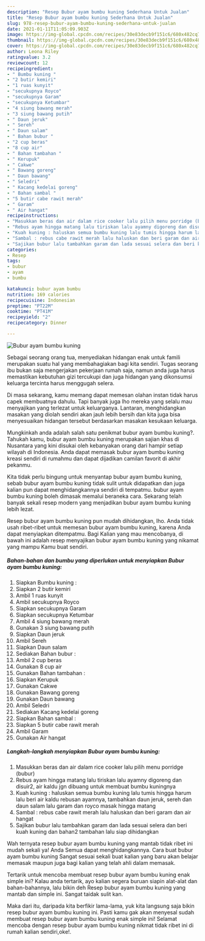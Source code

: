 ```yaml
---
description: "Resep Bubur ayam bumbu kuning Sederhana Untuk Jualan"
title: "Resep Bubur ayam bumbu kuning Sederhana Untuk Jualan"
slug: 978-resep-bubur-ayam-bumbu-kuning-sederhana-untuk-jualan
date: 2021-01-11T11:05:09.903Z
image: https://img-global.cpcdn.com/recipes/30e83decb9f151c6/680x482cq70/bubur-ayam-bumbu-kuning-foto-resep-utama.jpg
thumbnail: https://img-global.cpcdn.com/recipes/30e83decb9f151c6/680x482cq70/bubur-ayam-bumbu-kuning-foto-resep-utama.jpg
cover: https://img-global.cpcdn.com/recipes/30e83decb9f151c6/680x482cq70/bubur-ayam-bumbu-kuning-foto-resep-utama.jpg
author: Leona Riley
ratingvalue: 3.2
reviewcount: 12
recipeingredient:
- " Bumbu kuning "
- "2 butir kemiri"
- "1 ruas kunyit"
- "secukupnya Royco"
- "secukupnya Garam"
- "secukupnya Ketumbar"
- "4 siung bawang merah"
- "3 siung bawang putih"
- " Daun jeruk"
- " Sereh"
- " Daun salam"
- " Bahan bubur "
- "2 cup beras"
- "8 cup air"
- " Bahan tambahan "
- " Kerupuk"
- " Cakwe"
- " Bawang goreng"
- " Daun bawang"
- " Seledri"
- " Kacang kedelai goreng"
- " Bahan sambal "
- "5 butir cabe rawit merah"
- " Garam"
- " Air hangat"
recipeinstructions:
- "Masukkan beras dan air dalam rice cooker lalu pilih menu porridge (bubur)"
- "Rebus ayam hingga matang lalu tiriskan lalu ayamny digoreng dan disuir2, air kaldu jgn dibuang untuk membuat bumbu kuningnya"
- "Kuah kuning : haluskan semua bumbu kuning lalu tumis hingga harum lalu beri air kaldu rebusan ayamnya, tambahkan daun jeruk, sereh dan daun salam lalu garam dan royco masak hingga matang"
- "Sambal : rebus cabe rawit merah lalu haluskan dan beri garam dan air hangat"
- "Sajikan bubur lalu tambahkan garam dan lada sesuai selera dan beri kuah kuning dan bahan2 tambahan lalu siap dihidangkan"
categories:
- Resep
tags:
- bubur
- ayam
- bumbu

katakunci: bubur ayam bumbu 
nutrition: 169 calories
recipecuisine: Indonesian
preptime: "PT22M"
cooktime: "PT41M"
recipeyield: "2"
recipecategory: Dinner

---
```



![Bubur ayam bumbu kuning](https://img-global.cpcdn.com/recipes/30e83decb9f151c6/680x482cq70/bubur-ayam-bumbu-kuning-foto-resep-utama.jpg)

Sebagai seorang orang tua, menyediakan hidangan enak untuk famili merupakan suatu hal yang membahagiakan bagi kita sendiri. Tugas seorang ibu bukan saja mengerjakan pekerjaan rumah saja, namun anda juga harus memastikan kebutuhan gizi tercukupi dan juga hidangan yang dikonsumsi keluarga tercinta harus menggugah selera.

Di masa  sekarang, kamu memang dapat memesan olahan instan tidak harus capek membuatnya dahulu. Tapi banyak juga lho mereka yang selalu mau menyajikan yang terlezat untuk keluarganya. Lantaran, menghidangkan masakan yang diolah sendiri akan jauh lebih bersih dan kita juga bisa menyesuaikan hidangan tersebut berdasarkan masakan kesukaan keluarga. 



Mungkinkah anda adalah salah satu penikmat bubur ayam bumbu kuning?. Tahukah kamu, bubur ayam bumbu kuning merupakan sajian khas di Nusantara yang kini disukai oleh kebanyakan orang dari hampir setiap wilayah di Indonesia. Anda dapat memasak bubur ayam bumbu kuning kreasi sendiri di rumahmu dan dapat dijadikan camilan favorit di akhir pekanmu.

Kita tidak perlu bingung untuk menyantap bubur ayam bumbu kuning, sebab bubur ayam bumbu kuning tidak sulit untuk didapatkan dan juga kalian pun dapat menghidangkannya sendiri di tempatmu. bubur ayam bumbu kuning boleh dimasak memalui beraneka cara. Sekarang telah banyak sekali resep modern yang menjadikan bubur ayam bumbu kuning lebih lezat.

Resep bubur ayam bumbu kuning pun mudah dihidangkan, lho. Anda tidak usah ribet-ribet untuk memesan bubur ayam bumbu kuning, karena Anda dapat menyiapkan ditempatmu. Bagi Kalian yang mau mencobanya, di bawah ini adalah resep menyajikan bubur ayam bumbu kuning yang nikamat yang mampu Kamu buat sendiri.

<!--inarticleads1-->

##### Bahan-bahan dan bumbu yang diperlukan untuk menyiapkan Bubur ayam bumbu kuning:

1. Siapkan  Bumbu kuning :
1. Siapkan 2 butir kemiri
1. Ambil 1 ruas kunyit
1. Ambil secukupnya Royco
1. Siapkan secukupnya Garam
1. Siapkan secukupnya Ketumbar
1. Ambil 4 siung bawang merah
1. Gunakan 3 siung bawang putih
1. Siapkan  Daun jeruk
1. Ambil  Sereh
1. Siapkan  Daun salam
1. Sediakan  Bahan bubur :
1. Ambil 2 cup beras
1. Gunakan 8 cup air
1. Gunakan  Bahan tambahan :
1. Siapkan  Kerupuk
1. Gunakan  Cakwe
1. Gunakan  Bawang goreng
1. Gunakan  Daun bawang
1. Ambil  Seledri
1. Sediakan  Kacang kedelai goreng
1. Siapkan  Bahan sambal :
1. Siapkan 5 butir cabe rawit merah
1. Ambil  Garam
1. Gunakan  Air hangat




<!--inarticleads2-->

##### Langkah-langkah menyiapkan Bubur ayam bumbu kuning:

1. Masukkan beras dan air dalam rice cooker lalu pilih menu porridge (bubur)
1. Rebus ayam hingga matang lalu tiriskan lalu ayamny digoreng dan disuir2, air kaldu jgn dibuang untuk membuat bumbu kuningnya
1. Kuah kuning : haluskan semua bumbu kuning lalu tumis hingga harum lalu beri air kaldu rebusan ayamnya, tambahkan daun jeruk, sereh dan daun salam lalu garam dan royco masak hingga matang
1. Sambal : rebus cabe rawit merah lalu haluskan dan beri garam dan air hangat
1. Sajikan bubur lalu tambahkan garam dan lada sesuai selera dan beri kuah kuning dan bahan2 tambahan lalu siap dihidangkan




Wah ternyata resep bubur ayam bumbu kuning yang mantab tidak ribet ini mudah sekali ya! Anda Semua dapat menghidangkannya. Cara buat bubur ayam bumbu kuning Sangat sesuai sekali buat kalian yang baru akan belajar memasak maupun juga bagi kalian yang telah ahli dalam memasak.

Tertarik untuk mencoba membuat resep bubur ayam bumbu kuning enak simple ini? Kalau anda tertarik, ayo kalian segera buruan siapin alat-alat dan bahan-bahannya, lalu bikin deh Resep bubur ayam bumbu kuning yang mantab dan simple ini. Sangat taidak sulit kan. 

Maka dari itu, daripada kita berfikir lama-lama, yuk kita langsung saja bikin resep bubur ayam bumbu kuning ini. Pasti kamu gak akan menyesal sudah membuat resep bubur ayam bumbu kuning enak simple ini! Selamat mencoba dengan resep bubur ayam bumbu kuning nikmat tidak ribet ini di rumah kalian sendiri,oke!.

